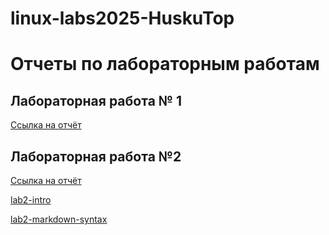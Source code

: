 # linux-labs2025-HuskuTop
# Отчеты по лабораторным работам

## Лабораторная работа № 1

[Ссылка на отчёт](https://disk.yandex.ru/d/WuKEpZMHIoeeMQ)

## Лабораторная работа №2
[Ссылка на отчёт](https://disk.yandex.ru/d/lRjqQ6q7_WH-vQ)

[lab2-intro](https://github.com/HuskuTop/lab2-intro)

[lab2-markdown-syntax](https://github.com/HuskuTop/lab2--markdown-syntax)
